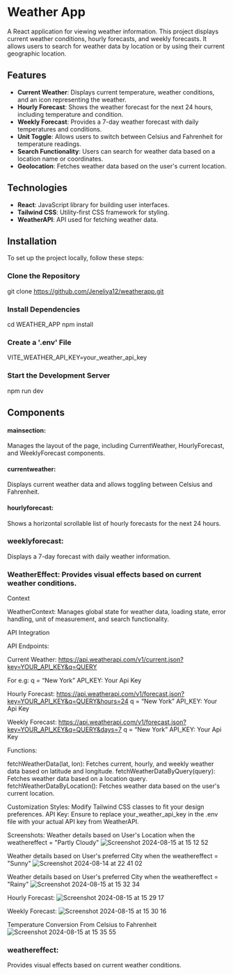# Weather App

A React application for viewing weather information. This project displays current weather conditions, hourly forecasts, and weekly forecasts. It allows users to search for weather data by location or by using their current geographic location.

## Features

- **Current Weather**: Displays current temperature, weather conditions, and an icon representing the weather.
- **Hourly Forecast**: Shows the weather forecast for the next 24 hours, including temperature and condition.
- **Weekly Forecast**: Provides a 7-day weather forecast with daily temperatures and conditions.
- **Unit Toggle**: Allows users to switch between Celsius and Fahrenheit for temperature readings.
- **Search Functionality**: Users can search for weather data based on a location name or coordinates.
- **Geolocation**: Fetches weather data based on the user's current location.

## Technologies

- **React**: JavaScript library for building user interfaces.
- **Tailwind CSS**: Utility-first CSS framework for styling.
- **WeatherAPI**: API used for fetching weather data.

## Installation

To set up the project locally, follow these steps:

### Clone the Repository

git clone https://github.com/Jeneliya12/weatherapp.git

### Install Dependencies

cd WEATHER_APP
npm install

### Create a '.env' File

VITE_WEATHER_API_KEY=your_weather_api_key

### Start the Development Server

npm run dev

## Components

#### mainsection:

Manages the layout of the page, including CurrentWeather, HourlyForecast, and WeeklyForecast components.

#### currentweather:

Displays current weather data and allows toggling between Celsius and Fahrenheit.

#### hourlyforecast:

Shows a horizontal scrollable list of hourly forecasts for the next 24 hours.

### weeklyforecast:

Displays a 7-day forecast with daily weather information.

### WeatherEffect: Provides visual effects based on current weather conditions.

Context

WeatherContext: Manages global state for weather data, loading state, error handling, unit of measurement, and search functionality.

API Integration

API Endpoints:

Current Weather: https://api.weatherapi.com/v1/current.json?key=YOUR_API_KEY&q=QUERY

For e.g:
q = “New York”
API_KEY: Your Api Key

Hourly Forecast: https://api.weatherapi.com/v1/forecast.json?key=YOUR_API_KEY&q=QUERY&hours=24
q = “New York”
API_KEY: Your Api Key

Weekly Forecast: https://api.weatherapi.com/v1/forecast.json?key=YOUR_API_KEY&q=QUERY&days=7
q = “New York”
API_KEY: Your Api Key

Functions:

fetchWeatherData(lat, lon): Fetches current, hourly, and weekly weather data based on latitude and longitude.
fetchWeatherDataByQuery(query): Fetches weather data based on a location query.
fetchWeatherDataByLocation(): Fetches weather data based on the user's current location.

Customization
Styles: Modify Tailwind CSS classes to fit your design preferences.
API Key: Ensure to replace your_weather_api_key in the .env file with your actual API key from WeatherAPI.

Screenshots:
Weather details based on User's Location when the weathereffect = "Partly Cloudy"
![Screenshot 2024-08-15 at 15 12 52](https://github.com/user-attachments/assets/9cf50906-f9b8-46e5-b8e2-65e036511e7c)

Weather details based on User's preferred City when the weathereffect = "Sunny"
![Screenshot 2024-08-14 at 22 41 02](https://github.com/user-attachments/assets/79e9de81-1b06-45ca-b66e-77dd3ebf5e74)

Weather details based on User's preferred City when the weathereffect = "Rainy"
![Screenshot 2024-08-15 at 15 32 34](https://github.com/user-attachments/assets/7f28476f-43eb-4093-9d6d-76d805750a67)

Hourly Forecast:
![Screenshot 2024-08-15 at 15 29 17](https://github.com/user-attachments/assets/6d4f4e4c-85eb-416c-af2f-03a89ca03b00)

Weekly Forecast:
![Screenshot 2024-08-15 at 15 30 16](https://github.com/user-attachments/assets/666c3529-42ef-4a57-ac31-35b394bc87b4)

Temperature Conversion From Celsius to Fahrenheit
![Screenshot 2024-08-15 at 15 35 55](https://github.com/user-attachments/assets/56b0a777-e3e3-4ff2-8467-5d1e4724b3f7)

### weathereffect:

Provides visual effects based on current weather conditions.

